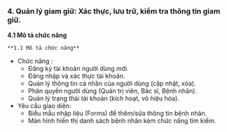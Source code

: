 ### **4. Quản lý giam giữ**: Xác thực, lưu trữ, kiểm tra thông tin giam giữ.
   **4.1 Mô tả chức năng**

    **1.1 Mô tả chức năng**
   - Chức năng :
      + Đăng ký tài khoản người dùng mới.
      + Đăng nhập và xác thực tài khoản.
      + Quản lý thông tin cá nhân của người dùng (cập nhật, xóa).
      + Phân quyền người dùng (Quản trị viên, Bác sĩ, Bệnh nhân).
      + Quản lý trạng thái tài khoản (kích hoạt, vô hiệu hóa).
   - Yêu cầu giao diện:
      + Biểu mẫu nhập liệu (Forms) để thêm/sửa thông tin bệnh nhân.
      + Màn hình hiển thị danh sách bệnh nhân kèm chức năng tìm kiếm.
   
